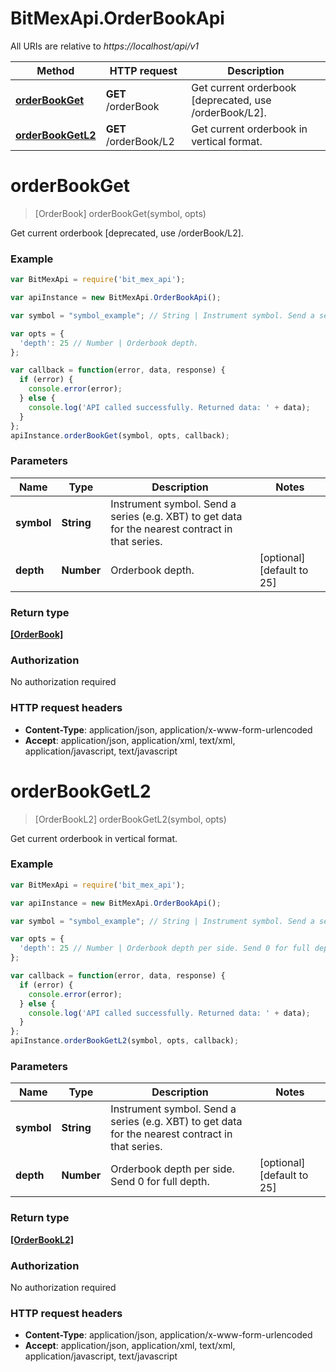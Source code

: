 # BitMexApi.OrderBookApi

All URIs are relative to *https://localhost/api/v1*

Method | HTTP request | Description
------------- | ------------- | -------------
[**orderBookGet**](OrderBookApi.md#orderBookGet) | **GET** /orderBook | Get current orderbook [deprecated, use /orderBook/L2].
[**orderBookGetL2**](OrderBookApi.md#orderBookGetL2) | **GET** /orderBook/L2 | Get current orderbook in vertical format.


<a name="orderBookGet"></a>
# **orderBookGet**
> [OrderBook] orderBookGet(symbol, opts)

Get current orderbook [deprecated, use /orderBook/L2].

### Example
```javascript
var BitMexApi = require('bit_mex_api');

var apiInstance = new BitMexApi.OrderBookApi();

var symbol = "symbol_example"; // String | Instrument symbol. Send a series (e.g. XBT) to get data for the nearest contract in that series.

var opts = { 
  'depth': 25 // Number | Orderbook depth.
};

var callback = function(error, data, response) {
  if (error) {
    console.error(error);
  } else {
    console.log('API called successfully. Returned data: ' + data);
  }
};
apiInstance.orderBookGet(symbol, opts, callback);
```

### Parameters

Name | Type | Description  | Notes
------------- | ------------- | ------------- | -------------
 **symbol** | **String**| Instrument symbol. Send a series (e.g. XBT) to get data for the nearest contract in that series. | 
 **depth** | **Number**| Orderbook depth. | [optional] [default to 25]

### Return type

[**[OrderBook]**](OrderBook.md)

### Authorization

No authorization required

### HTTP request headers

 - **Content-Type**: application/json, application/x-www-form-urlencoded
 - **Accept**: application/json, application/xml, text/xml, application/javascript, text/javascript

<a name="orderBookGetL2"></a>
# **orderBookGetL2**
> [OrderBookL2] orderBookGetL2(symbol, opts)

Get current orderbook in vertical format.

### Example
```javascript
var BitMexApi = require('bit_mex_api');

var apiInstance = new BitMexApi.OrderBookApi();

var symbol = "symbol_example"; // String | Instrument symbol. Send a series (e.g. XBT) to get data for the nearest contract in that series.

var opts = { 
  'depth': 25 // Number | Orderbook depth per side. Send 0 for full depth.
};

var callback = function(error, data, response) {
  if (error) {
    console.error(error);
  } else {
    console.log('API called successfully. Returned data: ' + data);
  }
};
apiInstance.orderBookGetL2(symbol, opts, callback);
```

### Parameters

Name | Type | Description  | Notes
------------- | ------------- | ------------- | -------------
 **symbol** | **String**| Instrument symbol. Send a series (e.g. XBT) to get data for the nearest contract in that series. | 
 **depth** | **Number**| Orderbook depth per side. Send 0 for full depth. | [optional] [default to 25]

### Return type

[**[OrderBookL2]**](OrderBookL2.md)

### Authorization

No authorization required

### HTTP request headers

 - **Content-Type**: application/json, application/x-www-form-urlencoded
 - **Accept**: application/json, application/xml, text/xml, application/javascript, text/javascript

